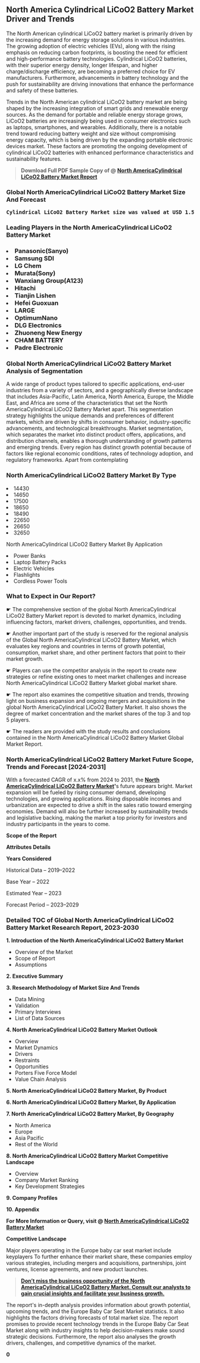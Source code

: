 <p> <h2>North America Cylindrical LiCoO2 Battery Market Driver and Trends</h2><p>The North American cylindrical LiCoO2 battery market is primarily driven by the increasing demand for energy storage solutions in various industries. The growing adoption of electric vehicles (EVs), along with the rising emphasis on reducing carbon footprints, is boosting the need for efficient and high-performance battery technologies. Cylindrical LiCoO2 batteries, with their superior energy density, longer lifespan, and higher charge/discharge efficiency, are becoming a preferred choice for EV manufacturers. Furthermore, advancements in battery technology and the push for sustainability are driving innovations that enhance the performance and safety of these batteries.</p><p>Trends in the North American cylindrical LiCoO2 battery market are being shaped by the increasing integration of smart grids and renewable energy sources. As the demand for portable and reliable energy storage grows, LiCoO2 batteries are increasingly being used in consumer electronics such as laptops, smartphones, and wearables. Additionally, there is a notable trend toward reducing battery weight and size without compromising energy capacity, which is being driven by the expanding portable electronic devices market. These factors are promoting the ongoing development of cylindrical LiCoO2 batteries with enhanced performance characteristics and sustainability features.</p></p><blockquote id="" class=""><strong>Download Full PDF Sample Copy of @&nbsp;<a href="https://www.verifiedmarketreports.com/download-sample/?rid=547494&utm_source=GitHub-Jan&utm_medium=280" target="_blank">North AmericaCylindrical LiCoO2 Battery Market Report</a>&nbsp;&nbsp;</strong></blockquote><h3 id="" class=""><strong>Global&nbsp;North AmericaCylindrical LiCoO2 Battery Market Size And Forecast</strong></h3><pre class="reader-text-block__code-block"><strong>Cylindrical LiCoO2 Battery Market size was valued at USD 1.5 Billion in 2022 and is projected to reach USD 3.8 Billion by 2030, growing at a CAGR of 12.1% from 2024 to 2030.</strong></pre><h3 id="" class="">Leading Players in the&nbsp;North AmericaCylindrical LiCoO2 Battery Market</h3><h3 class=""></Li><Li>Panasonic(Sanyo)</Li><Li> Samsung SDI</Li><Li> LG Chem</Li><Li> Murata(Sony)</Li><Li> Wanxiang Group(A123)</Li><Li> Hitachi</Li><Li> Tianjin Lishen</Li><Li> Hefei Guoxuan</Li><Li> LARGE</Li><Li> OptimumNano</Li><Li> DLG Electronics</Li><Li> Zhuoneng New Energy</Li><Li> CHAM BATTERY</Li><Li> Padre Electronic</h3><h3 id="" class="">Global&nbsp;North AmericaCylindrical LiCoO2 Battery Market Analysis of Segmentation</h3><p id="" class="">A wide range of product types tailored to specific applications, end-user industries from a variety of sectors, and a geographically diverse landscape that includes Asia-Pacific, Latin America, North America, Europe, the Middle East, and Africa are some of the characteristics that set the North AmericaCylindrical LiCoO2 Battery Market apart. This segmentation strategy highlights the unique demands and preferences of different markets, which are driven by shifts in consumer behavior, industry-specific advancements, and technological breakthroughs. Market segmentation, which separates the market into distinct product offers, applications, and distribution channels, enables a thorough understanding of growth patterns and emerging trends. Every region has distinct growth potential because of factors like regional economic conditions, rates of technology adoption, and regulatory frameworks. Apart from contemplating</p><h3 id="" class="">North AmericaCylindrical LiCoO2 Battery Market&nbsp;By Type</h3><p></Li><Li>14430</Li><Li> 14650</Li><Li> 17500</Li><Li> 18650</Li><Li> 18490</Li><Li> 22650</Li><Li> 26650</Li><Li> 32650</p><div class="" data-test-id=""><p>North AmericaCylindrical LiCoO2 Battery Market&nbsp;By Application</p></div><p class=""></Li><Li>Power Banks</Li><Li> Laptop Battery Packs</Li><Li> Electric Vehicles</Li><Li> Flashlights</Li><Li> Cordless Power Tools</p><div class="" data-test-id=""><h3><span class="">What to Expect in Our Report?</span></h3></div><div class="" data-test-id=""><p><span class="">☛ The comprehensive section of the global North AmericaCylindrical LiCoO2 Battery Market report is devoted to market dynamics, including influencing factors, market drivers, challenges, opportunities, and trends.</span></p></div><div class="" data-test-id=""><p><span class="">☛ Another important part of the study is reserved for the regional analysis of the Global North AmericaCylindrical LiCoO2 Battery Market, which evaluates key regions and countries in terms of growth potential, consumption, market share, and other pertinent factors that point to their market growth.</span></p></div><div class="" data-test-id=""><p><span class="">☛ Players can use the competitor analysis in the report to create new strategies or refine existing ones to meet market challenges and increase North AmericaCylindrical LiCoO2 Battery Market global market share.</span></p></div><div class="" data-test-id=""><p><span class="">☛ The report also examines the competitive situation and trends, throwing light on business expansion and ongoing mergers and acquisitions in the global North AmericaCylindrical LiCoO2 Battery Market. It also shows the degree of market concentration and the market shares of the top 3 and top 5 players.</span></p></div><div class="" data-test-id=""><p><span class="">☛ The readers are provided with the study results and conclusions contained in the North AmericaCylindrical LiCoO2 Battery Market Global Market Report.</span></p></div><div class="" data-test-id=""><h3><span class="">North AmericaCylindrical LiCoO2 Battery Market Future Scope, Trends and Forecast [2024-2031]</span></h3></div><div class="" data-test-id=""><p><span class="">With a forecasted CAGR of x.x% from 2024 to 2031, the <strong><a href="https://www.verifiedmarketreports.com/download-sample/?rid=547494&utm_source=GitHub-Jan&utm_medium=280" target="_blank">North AmericaCylindrical LiCoO2 Battery Market</a>'</strong>s future appears bright. Market expansion will be fueled by rising consumer demand, developing technologies, and growing applications. Rising disposable incomes and urbanization are expected to drive a shift in the sales ratio toward emerging economies. Demand will also be further increased by sustainability trends and legislative backing, making the market a top priority for investors and industry participants in the years to come.</span></p><p id="ember66" class="ember-view reader-text-block__paragraph"><strong>Scope of the Report</strong></p><p id="ember67" class="ember-view reader-text-block__paragraph"><strong>Attributes Details</strong></p><p id="ember68" class="ember-view reader-text-block__paragraph"><strong>Years Considered</strong></p><p id="ember69" class="ember-view reader-text-block__paragraph">Historical Data &ndash; 2019&ndash;2022</p><p id="ember70" class="ember-view reader-text-block__paragraph">Base Year &ndash; 2022</p><p id="ember71" class="ember-view reader-text-block__paragraph">Estimated Year &ndash; 2023</p><p id="ember72" class="ember-view reader-text-block__paragraph">Forecast Period &ndash; 2023&ndash;2029</p></div><h3 id="" class="">Detailed TOC of Global North AmericaCylindrical LiCoO2 Battery Market Research Report, 2023-2030</h3><p id="" class=""><strong>1. Introduction of the North AmericaCylindrical LiCoO2 Battery Market</strong></p><ul><li>Overview of the Market</li><li>Scope of Report</li><li>Assumptions</li></ul><p id="" class=""><strong>2. Executive Summary</strong></p><p id="" class=""><strong>3. Research Methodology of Market Size And Trends</strong></p><ul><li>Data Mining</li><li>Validation</li><li>Primary Interviews</li><li>List of Data Sources</li></ul><p id="" class=""><strong>4. North AmericaCylindrical LiCoO2 Battery Market Outlook</strong></p><ul><li>Overview</li><li>Market Dynamics</li><li>Drivers</li><li>Restraints</li><li>Opportunities</li><li>Porters Five Force Model</li><li>Value Chain Analysis</li></ul><p id="" class=""><strong>5. North AmericaCylindrical LiCoO2 Battery Market, By Product</strong></p><p id="" class=""><strong>6. North AmericaCylindrical LiCoO2 Battery Market, By Application</strong></p><p id="" class=""><strong>7. North AmericaCylindrical LiCoO2 Battery Market, By Geography</strong></p><ul><li>North America</li><li>Europe</li><li>Asia Pacific</li><li>Rest of the World</li></ul><p id="" class=""><strong>8. North AmericaCylindrical LiCoO2 Battery Market Competitive Landscape</strong></p><ul><li>Overview</li><li>Company Market Ranking</li><li>Key Development Strategies</li></ul><p id="" class=""><strong>9. Company Profiles</strong></p><p id="" class=""><strong>10. Appendix</strong></p><p><strong>For More Information or Query, visit&nbsp;@ <a href="https://www.verifiedmarketreports.com/product/cylindrical-licoo2-battery-market-size-and-forecast/" target="_blank">North AmericaCylindrical LiCoO2 Battery Market</a></strong></p><p id="ember61" class="ember-view reader-text-block__paragraph"><strong>Competitive Landscape</strong></p><p id="ember62" class="ember-view reader-text-block__paragraph">Major players operating in the Europe baby car seat market include keyplayers To further enhance their market share, these companies employ various strategies, including mergers and acquisitions, partnerships, joint ventures, license agreements, and new product launches.</p><blockquote id="ember63" class="ember-view reader-text-block__blockquote"><strong><a href="https://www.verifiedmarketreports.com/download-sample/?rid=547494&utm_source=GitHub-Jan&utm_medium=280" target="_blank">Don&rsquo;t miss the business opportunity of the North AmericaCylindrical LiCoO2 Battery Market. Consult our analysts to gain crucial insights and facilitate your business growth.</a></strong></blockquote><p id="ember64" class="ember-view reader-text-block__paragraph">The report's in-depth analysis provides information about growth potential, upcoming trends, and the Europe Baby Car Seat Market statistics. It also highlights the factors driving forecasts of total market size. The report promises to provide recent technology trends in the Europe Baby Car Seat Market along with industry insights to help decision-makers make sound strategic decisions. Furthermore, the report also analyses the growth drivers, challenges, and competitive dynamics of the market.</p><p class="ember-view reader-text-block__paragraph"><strong>0</strong></p>
